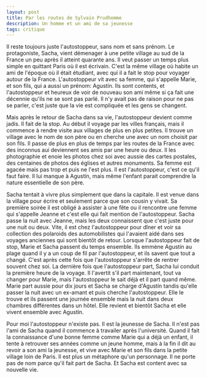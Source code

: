 ```yaml
---
layout: post
title: Par les routes de Sylvain Prudhomme
description: Un homme et un ami de sa jeunesse
tags: critique
---
```



Il reste toujours juste l'autostoppeur, sans nom et sans prénom. Le protagoniste,
Sacha, vient démenager à une petite village au sud de la France un peu après 
il atteint quarante ans. Il veut passer un temps plus simple en quittant Paris où 
il est écrivain. C'est la même village où habite un ami de l'époque où il
était étudiant, avec qui il a fait le stop pour voyager autour de la France.
L'autostoppeur vit avec sa femme, qui s'appelle Marie, et son fils, qui a 
aussi un prénom: Agustín. Ils sont contents, et l'autostoppeur et heureux de
voir de nouveau son ami même si ça fait une décennie qu'ils ne se sont pas parlé.
Il n'y avait pas de raison pour ne pas se parler, c'est juste que la vie est
compliquée et les gens se changent.

Mais après le retour de Sacha dans sa vie, l'autostoppeur devient comme 
jadis. Il fait de la stop. Au début il voyage par les villes français, mais
il commence à rendre visite aux villages de plus en plus petites. Il 
trouve un village avec le nom de son père ou en cherche une avec un
nom choisit par son fils. Il passe de plus en plus de temps par les routes
de la France avec des inconnus aui deviennent ses amis par une heure ou deux.
Il les photographie et enoie les photos chez soi avec aussie des cartes postales,
des centaines de photos des églises et autres monuments.
Sa femme est agacée mais pas trop et puis ne l'est plus. Il est l'autostoppeur, 
c'est ce qu'il faut faire. Il lui manque à Agustín, mais même l'enfant 
parait comprendre la nature essentielle de son père.

Sacha tentait à vivre plus simplement que dans la capitale. Il est venue dans
la village pour écrire et seulement parce que son cousin y vivait. Sa
première soirée il est obligé à assister à une fête ou il rencontre une femme
qui s'appelle Jeanne et c'est elle qui fait mention de l'autostoppeur. 
Sacha passe la nuit avec Jeanne, mais les deux connaissent que c'est juste
pour une nuit ou deux. Vite, il est chez l'autostoppeur pour dîner et voir
sa collection des polaroids des automobilistes qui l'avaient aidé dans ses
voyages anciennes qui sont bientôt de retour. Lorsque l'autostoppeur fait
de stop, Marie et Sacha passent du temps ensemble. Ils emmène Agustín 
au plage quand il y a un coup de fil par l'autostoppeur, et ils savent
que tout a changé. C'est après cette fois que l'autostoppeur s'arrête de
rentrer souvent chez soi. La dernière fois que l'autostoppeur part, Sacha
lui conduit la première heure de la voyage. Il l'avertit s'il part 
maintenant, tout va changer pour Marie, mais l'autostoppeur le sait
déjà et il part quand même. Marie part aussie pour dix jours et
Sacha se charge d'Agustín tandis qu'elle passer la nuit avec un ex-amant
et puis cherche l'autostoppeur. Elle le trouve et ils passent une journée 
ensemble mais la nuit dans deux chambres différentes dans un hôtel. 
Elle revient et bientôt Sacha et elle vivent ensemble avec Agustín. 

Pour moi l'autostoppeur n'existe pas. Il est la jeunesse de Sacha. Il
n'est pas l'ami de Sacha quand il commence à travailer après l'université.
Quand il fait la connaissance d'une bonne femme comme Marie qui a déjà un
enfant, il tente à retrouver ses années comme un jeune homme, mais 
à la fin il dit au revoir a son ami la jeunesse, et vive avec Marie
et son fils dans la petite village loin de Paris. Il est plus un
métaphore qu'un personnage. Il ne porte pas de nom parce qu'il fait
part de Sacha. Et Sacha est content avec sa nouvelle vie. 
